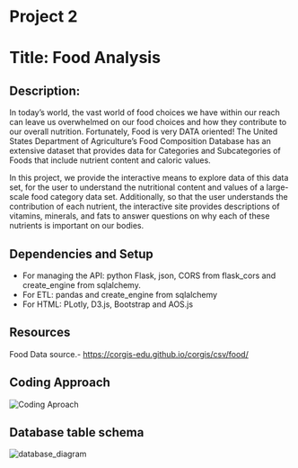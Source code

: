 # Project 2 

# Title: Food Analysis 

## Description:
In today’s world, the vast world of food choices we have within our reach can leave us overwhelmed on our food choices and how they contribute to our overall nutrition.
Fortunately, Food is very DATA oriented! The United States Department of Agriculture’s Food Composition Database has an extensive dataset that provides data for 
Categories and Subcategories of Foods that include nutrient content and caloric values.                                                                                 
                                                                                                                                                                         
In this project, we provide the interactive means to explore data of this data set, for the user to understand the nutritional content and values of a large-scale food 
category data set. Additionally, so that the user understands the contribution of each nutrient, the interactive site provides descriptions of vitamins, minerals, and 
fats to answer questions on why each of these nutrients is important on our bodies.                        

## Dependencies and Setup
* For managing the API: python Flask, json, CORS from flask_cors and create_engine from sqlalchemy.    
* For ETL: pandas and create_engine from sqlalchemy
* For HTML: PLotly, D3.js, Bootstrap and AOS.js

## Resources
Food Data source.- https://corgis-edu.github.io/corgis/csv/food/


## Coding Approach 
![Coding Aproach](https://user-images.githubusercontent.com/64176733/91760255-dd0dc180-eb87-11ea-9509-d01330a68370.png)

## Database table schema
![database_diagram](https://user-images.githubusercontent.com/64176733/91761250-6bcf0e00-eb89-11ea-8489-f334b752c570.png)
